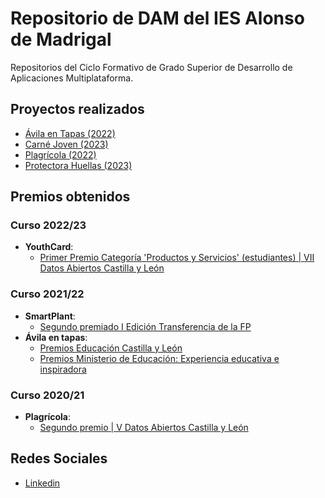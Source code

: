 # Repositorio de DAM del IES Alonso de Madrigal

Repositorios del Ciclo Formativo de Grado Superior de Desarrollo de Aplicaciones Multiplataforma.

## Proyectos realizados

- [Ávila en Tapas (2022)](https://avilaentapas.sitehub.es)
- [Carné Joven (2023)](https://youthcard.sitehub.es)
- [Plagrícola (2022)](https://plagricola.sitehub.es)
- [Protectora Huellas (2023)](https://huellas.sitehub.es)

## Premios obtenidos

### Curso 2022/23
- **YouthCard**:
  - [Primer Premio Categoría 'Productos y Servicios' (estudiantes) | VII Datos Abiertos Castilla y León](https://datosabiertos.jcyl.es/web/jcyl/RISP/es/Plantilla100/1285331978647/_/_/_)

### Curso 2021/22
- **SmartPlant**:
  - [Segundo premiado I Edición Transferencia de la FP](https://fpempresa.net/noticias/smartplant-propone-un-cambio-en-el-sistema-agroalimentario/)
- **Ávila en tapas**:
  - [Premios Educación Castilla y León](https://comunicacion.jcyl.es/web/jcyl/Comunicacion/es/Plantilla100Detalle/1284877983892/NotaPrensa/1285228858153/Comunicacion)
  - [Premios Ministerio de Educación: Experiencia educativa e inspiradora](https://www.educacionyfp.gob.es/servicios-al-ciudadano/catalogo/general/28/2895236/ficha/2895236-2022.html)

### Curso 2020/21
- **Plagrícola**:
  - [Segundo premio | V Datos Abiertos Castilla y León](https://datosabiertos.jcyl.es/web/es/concurso-datos-abiertos/premiados-v-concurso.html)

## Redes Sociales
- [Linkedin](https://www.linkedin.com/school/ies-alonso-de-madrigal)
